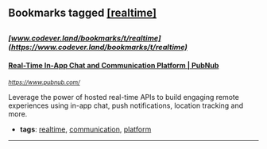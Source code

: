 ## Bookmarks tagged [[realtime]](https://www.codever.land/search?q=[realtime])

_<sup><sup>[www.codever.land/bookmarks/t/realtime](https://www.codever.land/bookmarks/t/realtime)</sup></sup>_
---
#### [Real-Time In-App Chat and Communication Platform | PubNub](https://www.pubnub.com/)
_<sup>https://www.pubnub.com/</sup>_

Leverage the power of hosted real-time APIs to build engaging remote experiences using in-app chat, push notifications, location tracking and more.
* **tags**: [realtime](../tagged/realtime.md), [communication](../tagged/communication.md), [platform](../tagged/platform.md)
---
